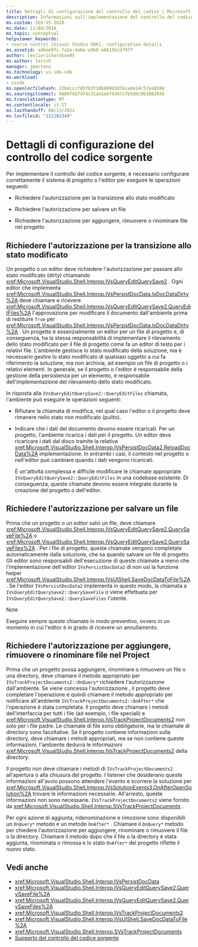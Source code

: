 ```yaml
---
title: Dettagli di configurazione del controllo del codice | Microsoft Docs
description: Informazioni sull'implementazione del controllo del codice sorgente per un tipo di progetto in Visual Studio, che prevede la configurazione del sistema di progetto o dell'editor per richiedere le autorizzazioni.
ms.custom: SEO-VS-2020
ms.date: 11/04/2016
ms.topic: conceptual
helpviewer_keywords:
- source control [Visual Studio SDK], configuration details
ms.assetid: adbee9fc-7a2e-4abe-a3b8-e6615bcd797f
author: leslierichardson95
ms.author: lerich
manager: jmartens
ms.technology: vs-ide-sdk
ms.workload:
- vssdk
ms.openlocfilehash: 22b4cccf05fb3f18b809d3d76cade14c57ea0188
ms.sourcegitcommit: 68897da7d74c31ae1ebf5d47c7b5ddc9b108265b
ms.translationtype: MT
ms.contentlocale: it-IT
ms.lasthandoff: 08/13/2021
ms.locfileid: "122102349"
---
```

# <a name="source-control-configuration-details"></a>Dettagli di configurazione del controllo del codice sorgente
Per implementare il controllo del codice sorgente, è necessario configurare correttamente il sistema di progetto o l'editor per eseguire le operazioni seguenti:

- Richiedere l'autorizzazione per la transizione allo stato modificato

- Richiedere l'autorizzazione per salvare un file

- Richiedere l'autorizzazione per aggiungere, rimuovere o rinominare file nel progetto

## <a name="request-permission-to-transition-to-changed-state"></a>Richiedere l'autorizzazione per la transizione allo stato modificato
 Un progetto o un editor deve richiedere l'autorizzazione per passare allo stato modificato (dirty) chiamando <xref:Microsoft.VisualStudio.Shell.Interop.IVsQueryEditQuerySave2> . Ogni editor che implementa <xref:Microsoft.VisualStudio.Shell.Interop.IVsPersistDocData.IsDocDataDirty%2A> deve chiamare e ricevere <xref:Microsoft.VisualStudio.Shell.Interop.IVsQueryEditQuerySave2.QueryEditFiles%2A> l'approvazione per modificare il documento dall'ambiente prima di restituire `True` per <xref:Microsoft.VisualStudio.Shell.Interop.IVsPersistDocData.IsDocDataDirty%2A> . Un progetto è essenzialmente un editor per un file di progetto e, di conseguenza, ha la stessa responsabilità di implementare il rilevamento dello stato modificato per il file di progetto come fa un editor di testo per i relativi file. L'ambiente gestisce lo stato modificato della soluzione, ma è necessario gestire lo stato modificato di qualsiasi oggetto a cui fa riferimento la soluzione, ma non archivia, ad esempio un file di progetto o i relativi elementi. In generale, se il progetto o l'editor è responsabile della gestione della persistenza per un elemento, è responsabile dell'implementazione del rilevamento dello stato modificato.

 In risposta alla `IVsQueryEditQuerySave2::QueryEditFiles` chiamata, l'ambiente può eseguire le operazioni seguenti:

- Rifiutare la chiamata di modifica, nel qual caso l'editor o il progetto deve rimanere nello stato non modificato (pulito).

- Indicare che i dati del documento devono essere ricaricati. Per un progetto, l'ambiente ricarica i dati per il progetto. Un editor deve ricaricare i dati dal disco tramite la relativa <xref:Microsoft.VisualStudio.Shell.Interop.IVsPersistDocData2.ReloadDocData%2A> implementazione. In entrambi i casi, il contesto nel progetto o nell'editor può cambiare quando i dati vengono ricaricati.

  È un'attività complessa e difficile modificare le chiamate appropriate `IVsQueryEditQuerySave2::QueryEditFiles` in una codebase esistente. Di conseguenza, queste chiamate devono essere integrate durante la creazione del progetto o dell'editor.

## <a name="request-permission-to-save-a-file"></a>Richiedere l'autorizzazione per salvare un file
 Prima che un progetto o un editor salvi un file, deve chiamare <xref:Microsoft.VisualStudio.Shell.Interop.IVsQueryEditQuerySave2.QuerySaveFile%2A> o <xref:Microsoft.VisualStudio.Shell.Interop.IVsQueryEditQuerySave2.QuerySaveFiles%2A> . Per i file di progetto, queste chiamate vengono completate automaticamente dalla soluzione, che sa quando salvare un file di progetto. Gli editor sono responsabili dell'esecuzione di queste chiamate a meno che l'implementazione dell'editor `IVsPersistDocData2` di non usi la funzione helper <xref:Microsoft.VisualStudio.Shell.Interop.IVsUIShell.SaveDocDataToFile%2A> . Se l'editor `IVsPersistDocData2` implementa in questo modo, la chiamata a `IVsQueryEditQuerySave2::QuerySaveFile` o viene effettuata per `IVsQueryEditQuerySave2::QuerySaveFiles` l'utente.

> [!NOTE]
> Eseguire sempre queste chiamate in modo preventivo, ovvero in un momento in cui l'editor è in grado di ricevere un annullamento.

## <a name="request-permission-to-add-remove-or-rename-files-in-the-project"></a>Richiedere l'autorizzazione per aggiungere, rimuovere o rinominare file nel Project
 Prima che un progetto possa aggiungere, rinominare o rimuovere un file o una directory, deve chiamare il metodo appropriato per `IVsTrackProjectDocuments2::OnQuery*` richiedere l'autorizzazione dall'ambiente. Se viene concessa l'autorizzazione , il progetto deve completare l'operazione e quindi chiamare il metodo appropriato per notificare all'ambiente `IVsTrackProjectDocuments2::OnAfter*` che l'operazione è stata completata. Il progetto deve chiamare i metodi dell'interfaccia per tutti i file (ad esempio, i file speciali) e <xref:Microsoft.VisualStudio.Shell.Interop.IVsTrackProjectDocuments2> non solo per i file padre. Le chiamate di file sono obbligatorie, ma le chiamate di directory sono facoltative. Se il progetto contiene informazioni sulla directory, deve chiamare i metodi appropriati, ma se non contiene queste informazioni, l'ambiente dedurrà le informazioni <xref:Microsoft.VisualStudio.Shell.Interop.IVsTrackProjectDocuments2> della directory.

 Il progetto non deve chiamare i metodi di `IVsTrackProjectDocuments2` all'apertura o alla chiusura del progetto. I listener che desiderano queste informazioni all'avvio possono attendere l'evento e scorrere la soluzione per <xref:Microsoft.VisualStudio.Shell.Interop.IVsSolutionEvents3.OnAfterOpenSolution%2A> trovare le informazioni necessarie. All'arresto, queste informazioni non sono necessarie. `IVsTrackProjectDocuments2` viene fornito da <xref:Microsoft.VisualStudio.Shell.Interop.SVsTrackProjectDocuments> .

 Per ogni azione di aggiunta, ridenominazione e rimozione sono disponibili un `OnQuery*` metodo e un metodo `OnAfter*` . Chiamare il `OnQuery*` metodo per chiedere l'autorizzazione per aggiungere, rinominare o rimuovere il file o la directory. Chiamare il metodo dopo che il file o la directory è stata aggiunta, rinominata o rimossa e lo stato `OnAfter*` del progetto riflette il nuovo stato.

## <a name="see-also"></a>Vedi anche

- <xref:Microsoft.VisualStudio.Shell.Interop.IVsPersistDocData>
- <xref:Microsoft.VisualStudio.Shell.Interop.IVsQueryEditQuerySave2.QuerySaveFile%2A>
- <xref:Microsoft.VisualStudio.Shell.Interop.IVsQueryEditQuerySave2.QuerySaveFiles%2A>
- <xref:Microsoft.VisualStudio.Shell.Interop.IVsTrackProjectDocuments2>
- <xref:Microsoft.VisualStudio.Shell.Interop.IVsUIShell.SaveDocDataToFile%2A>
- <xref:Microsoft.VisualStudio.Shell.Interop.SVsTrackProjectDocuments>
- [Supporto del controllo del codice sorgente](../../extensibility/internals/supporting-source-control.md)
